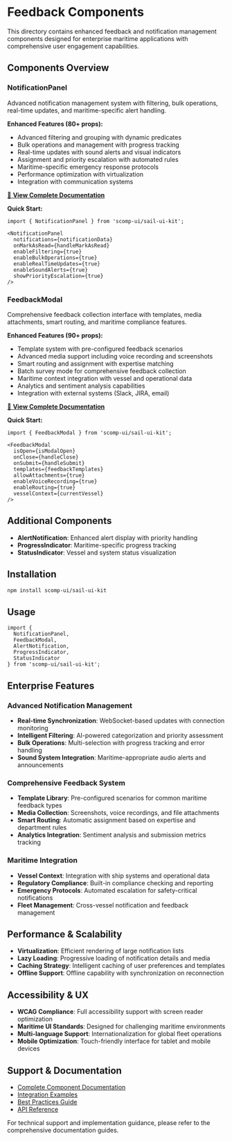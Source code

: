 # Feedback Components

This directory contains enhanced feedback and notification management components designed for enterprise maritime applications with comprehensive user engagement capabilities.

## Components Overview

### NotificationPanel
Advanced notification management system with filtering, bulk operations, real-time updates, and maritime-specific alert handling.

**Enhanced Features (80+ props):**
- Advanced filtering and grouping with dynamic predicates
- Bulk operations and management with progress tracking
- Real-time updates with sound alerts and visual indicators
- Assignment and priority escalation with automated rules
- Maritime-specific emergency response protocols
- Performance optimization with virtualization
- Integration with communication systems

[📖 **View Complete Documentation**](../../../../guides/NotificationPanel.md)

**Quick Start:**
```tsx
import { NotificationPanel } from 'scomp-ui/sail-ui-kit';

<NotificationPanel
  notifications={notificationData}
  onMarkAsRead={handleMarkAsRead}
  enableFiltering={true}
  enableBulkOperations={true}
  enableRealTimeUpdates={true}
  enableSoundAlerts={true}
  showPriorityEscalation={true}
/>
```

### FeedbackModal
Comprehensive feedback collection interface with templates, media attachments, smart routing, and maritime compliance features.

**Enhanced Features (90+ props):**
- Template system with pre-configured feedback scenarios
- Advanced media support including voice recording and screenshots
- Smart routing and assignment with expertise matching
- Batch survey mode for comprehensive feedback collection
- Maritime context integration with vessel and operational data
- Analytics and sentiment analysis capabilities
- Integration with external systems (Slack, JIRA, email)

[📖 **View Complete Documentation**](../../../../guides/FeedbackModal.md)

**Quick Start:**
```tsx
import { FeedbackModal } from 'scomp-ui/sail-ui-kit';

<FeedbackModal
  isOpen={isModalOpen}
  onClose={handleClose}
  onSubmit={handleSubmit}
  templates={feedbackTemplates}
  allowAttachments={true}
  enableVoiceRecording={true}
  enableRouting={true}
  vesselContext={currentVessel}
/>
```

## Additional Components

- **AlertNotification**: Enhanced alert display with priority handling
- **ProgressIndicator**: Maritime-specific progress tracking
- **StatusIndicator**: Vessel and system status visualization

## Installation

```bash
npm install scomp-ui/sail-ui-kit
```

## Usage

```tsx
import { 
  NotificationPanel, 
  FeedbackModal,
  AlertNotification,
  ProgressIndicator,
  StatusIndicator
} from 'scomp-ui/sail-ui-kit';
```

## Enterprise Features

### Advanced Notification Management
- **Real-time Synchronization**: WebSocket-based updates with connection monitoring
- **Intelligent Filtering**: AI-powered categorization and priority assessment
- **Bulk Operations**: Multi-selection with progress tracking and error handling
- **Sound System Integration**: Maritime-appropriate audio alerts and announcements

### Comprehensive Feedback System
- **Template Library**: Pre-configured scenarios for common maritime feedback types
- **Media Collection**: Screenshots, voice recordings, and file attachments
- **Smart Routing**: Automatic assignment based on expertise and department rules
- **Analytics Integration**: Sentiment analysis and submission metrics tracking

### Maritime Integration
- **Vessel Context**: Integration with ship systems and operational data
- **Regulatory Compliance**: Built-in compliance checking and reporting
- **Emergency Protocols**: Automated escalation for safety-critical notifications
- **Fleet Management**: Cross-vessel notification and feedback management

## Performance & Scalability

- **Virtualization**: Efficient rendering of large notification lists
- **Lazy Loading**: Progressive loading of notification details and media
- **Caching Strategy**: Intelligent caching of user preferences and templates
- **Offline Support**: Offline capability with synchronization on reconnection

## Accessibility & UX

- **WCAG Compliance**: Full accessibility support with screen reader optimization
- **Maritime UI Standards**: Designed for challenging maritime environments
- **Multi-language Support**: Internationalization for global fleet operations
- **Mobile Optimization**: Touch-friendly interface for tablet and mobile devices

## Support & Documentation

- [Complete Component Documentation](../../../../guides/)
- [Integration Examples](../../../../guides/)
- [Best Practices Guide](../../../../guides/)
- [API Reference](../../../../guides/)

For technical support and implementation guidance, please refer to the comprehensive documentation guides.